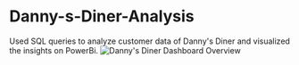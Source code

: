# Danny-s-Diner-Analysis
Used SQL queries to analyze customer data of Danny's Diner and visualized the insights on PowerBi.
![Danny's Diner Dashboard Overview](https://github.com/user-attachments/assets/efc14287-3be8-4904-a497-6f64f8a8698e)
